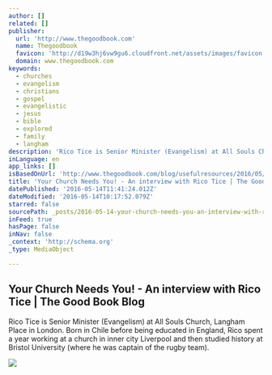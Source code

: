 ```yaml
---
author: []
related: []
publisher:
  url: 'http://www.thegoodbook.com'
  name: Thegoodbook
  favicon: 'http://d19w3hj6vw9gu6.cloudfront.net/assets/images/favicon.3exrkwgima7xj6ep.ico'
  domain: www.thegoodbook.com
keywords:
  - churches
  - evangelism
  - christians
  - gospel
  - evangelistic
  - jesus
  - bible
  - explored
  - family
  - langham
description: 'Rico Tice is Senior Minister (Evangelism) at All Souls Church, Langham Place in London. Born in Chile before being educated in England, Rico spent a year working at a church in inner city Liverpool and then studied history at Bristol University (where he was captain of the rugby team).'
inLanguage: en
app_links: []
isBasedOnUrl: 'http://www.thegoodbook.com/blog/usefulresources/2016/05/12/your-church-needs-you-an-interview-with-rico-tice/'
title: 'Your Church Needs You! - An interview with Rico Tice | The Good Book Blog'
datePublished: '2016-05-14T11:41:24.012Z'
dateModified: '2016-05-14T10:17:52.079Z'
starred: false
sourcePath: _posts/2016-05-14-your-church-needs-you-an-interview-with-rico-tice-or-the-g.md
inFeed: true
hasPage: false
inNav: false
_context: 'http://schema.org'
_type: MediaObject

---
```

<article style=""><h1>Your Church Needs You! - An interview with Rico Tice | The Good Book Blog</h1><p>Rico Tice is Senior Minister (Evangelism) at All Souls Church, Langham Place in London. Born in Chile before being educated in England, Rico spent a year working at a church in inner city Liverpool and then studied history at Bristol University (where he was captain of the rugby team).</p><img src="http://d19w3hj6vw9gu6.cloudfront.net/media/blog_posts/square_mtvgJ69.png" /></article>